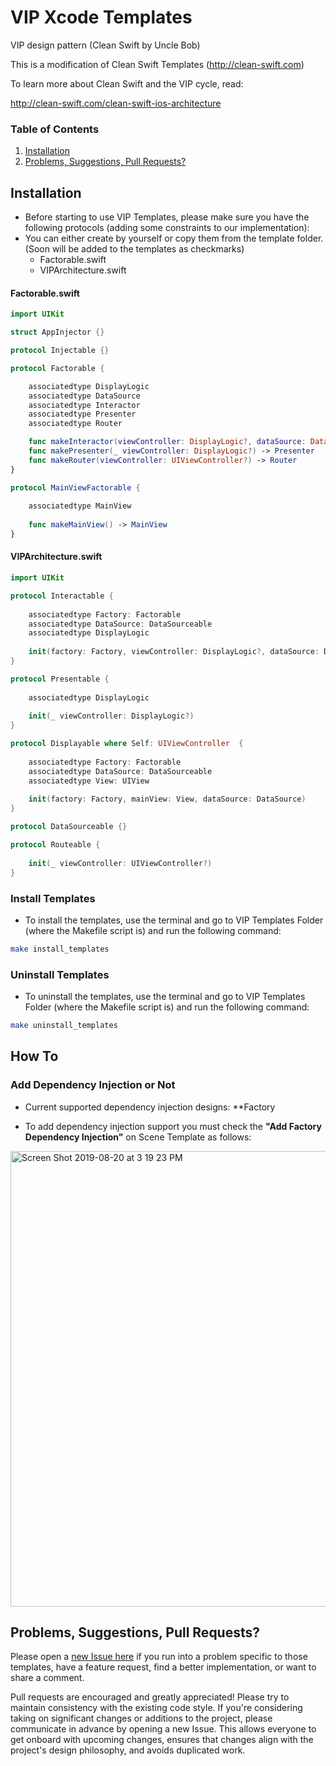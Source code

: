 # VIP Xcode Templates
VIP design pattern (Clean Swift by Uncle Bob)

This is a modification of Clean Swift Templates (http://clean-swift.com)

To learn more about Clean Swift and the VIP cycle, read:

http://clean-swift.com/clean-swift-ios-architecture


### Table of Contents
 1. [Installation](#installation)
 2. [Problems, Suggestions, Pull Requests?](#problems-suggestions-pull-requests)

## Installation

* Before starting to use VIP Templates, please make sure you have the following protocols (adding some constraints to our implementation):
* You can either create by yourself or copy them from the template folder. (Soon will be added to the templates as checkmarks)
    * Factorable.swift
    * VIPArchitecture.swift


#### Factorable.swift
```swift
import UIKit

struct AppInjector {}

protocol Injectable {}

protocol Factorable {

    associatedtype DisplayLogic
    associatedtype DataSource
    associatedtype Interactor
    associatedtype Presenter
    associatedtype Router

    func makeInteractor(viewController: DisplayLogic?, dataSource: DataSource) -> Interactor
    func makePresenter(_ viewController: DisplayLogic?) -> Presenter
    func makeRouter(viewController: UIViewController?) -> Router
}

protocol MainViewFactorable {
    
    associatedtype MainView
    
    func makeMainView() -> MainView
}
```

#### VIPArchitecture.swift
```swift
import UIKit

protocol Interactable {
    
    associatedtype Factory: Factorable
    associatedtype DataSource: DataSourceable
    associatedtype DisplayLogic
    
    init(factory: Factory, viewController: DisplayLogic?, dataSource: DataSource)
}

protocol Presentable {
    
    associatedtype DisplayLogic
    
    init(_ viewController: DisplayLogic?)
}

protocol Displayable where Self: UIViewController  {
    
    associatedtype Factory: Factorable
    associatedtype DataSource: DataSourceable
    associatedtype View: UIView
    
    init(factory: Factory, mainView: View, dataSource: DataSource)
}

protocol DataSourceable {}

protocol Routeable {
    
    init(_ viewController: UIViewController?)
}
```


### Install Templates
* To install the templates, use the terminal and go to VIP Templates Folder (where the Makefile script is) and run the following command:
```bash
make install_templates
```

### Uninstall Templates
* To uninstall the templates, use the terminal and go to VIP Templates Folder (where the Makefile script is) and run the following command:
```bash
make uninstall_templates
```

## How To

### Add Dependency Injection or Not

* Current supported dependency injection designs: **Factory

* To add dependency injection support you must check the **"Add Factory Dependency Injection"** on Scene Template as follows:
<img width="729" alt="Screen Shot 2019-08-20 at 3 19 23 PM" src="https://user-images.githubusercontent.com/45980382/63352584-afc9e900-c361-11e9-8131-88e4084bb2eb.png">


## Problems, Suggestions, Pull Requests?
Please open a [new Issue here](https://github.com/Andrei-Popilian/VIP_Design_Xcode_Template/issues/new) if you run into a problem specific to those templates, have a feature request, find a better implementation, or want to share a comment.

Pull requests are encouraged and greatly appreciated! Please try to maintain consistency with the existing code style. If you're considering taking on significant changes or additions to the project, please communicate in advance by opening a new Issue. This allows everyone to get onboard with upcoming changes, ensures that changes align with the project's design philosophy, and avoids duplicated work.
